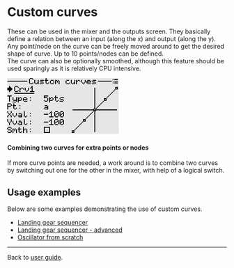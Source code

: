 # Custom curves
These can be used in the mixer and the outputs screen. They basically define a relation between an input (along the x) and output (along the y).  
Any point/node on the curve can be freely moved around to get the desired shape of curve. Up to 10 points/nodes can be defined.  
The curve can also be optionally smoothed, although this feature should be used sparingly as it is relatively CPU intensive.  

<p align="left">
<img src="images/screenshots/custom_curves.png"/>
</p>

#### Combining two curves for extra points or nodes
If more curve points are needed, a work around is to combine two curves by switching out one for the other in the mixer, with help of a logical switch.

## Usage examples
Below are some examples demonstrating the use of custom curves.

- [Landing gear sequencer](./mixer.md#section_id_landing_gear_sequencer_v1)  
- [Landing gear sequencer - advanced](./mixer.md#section_id_landing_gear_sequencer_v2)  
- [Oscillator from scratch](./mixer.md#section_id_oscillator_from_scratch)  

---

Back to [user guide](user_guide.md).